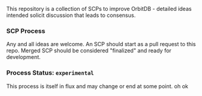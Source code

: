 This repository is a collection of SCPs to improve OrbitDB - detailed ideas intended solicit discussion that leads to consensus.

### SCP Process

Any and all ideas are welcome. An SCP should start as a pull request to this repo. Merged SCP should be considered "finalized" and ready for development.

### Process Status: `experimental`

This process is itself in flux and may change or end at some point.
oh ok
